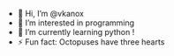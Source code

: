 - 👋 Hi, I’m @vkanox
- 👀 I’m interested in programming
- 🌱 I’m currently learning python !
- ⚡ Fun fact: Octopuses have three hearts

<!---
vkanox/vkanox is a ✨ special ✨ repository because its `README.md` (this file) appears on your GitHub profile.
You can click the Preview link to take a look at your changes.
--->
